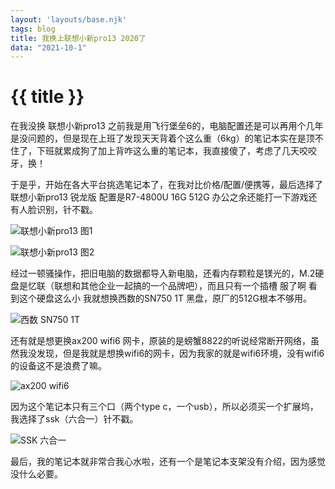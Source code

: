 ```yaml
---
layout: 'layouts/base.njk'
tags: blog
title: 我换上联想小新pro13 2020了
data: "2021-10-1"
---
```


# {{ title }}

在我没换 联想小新pro13 之前我是用飞行堡垒6的，电脑配置还是可以再用个几年是没问题的，但是现在上班了发现天天背着个这么重（6kg）的笔记本实在是顶不住了，下班就累成狗了加上背咋这么重的笔记本，我直接傻了，考虑了几天咬咬牙，换！

于是乎，开始在各大平台挑选笔记本了，在我对比价格/配置/便携等，最后选择了联想小新pro13 锐龙版 配置是R7-4800U 16G 512G 办公之余还能打一下游戏还有人脸识别，针不戳。

![联想小新pro13 图1](https://s3.jpg.cm/2021/10/09/IvxUXz.jpg)

![联想小新pro13 图2](https://s3.jpg.cm/2021/10/09/Ivxbvu.jpg)

经过一顿骚操作，把旧电脑的数据都导入新电脑，还看内存颗粒是镁光的，M.2硬盘是忆联（联想和其他企业一起搞的一个品牌吧），而且只有一个插槽 服了啊 看到这个硬盘这么小 我就想换西数的SN750 1T 黑盘，原厂的512G根本不够用。

![西数 SN750 1T](https://s3.jpg.cm/2021/10/09/IwRCxf.png)

还有就是想更换ax200 wifi6 网卡，原装的是螃蟹8822的听说经常断开网络，虽然我没发现，但是我就是想换wifi6的网卡，因为我家的就是wifi6环境，没有wifi6的设备这不是浪费了嘛。

![ax200 wifi6](https://s3.jpg.cm/2021/10/09/IwR2UH.png)

因为这个笔记本只有三个口（两个type c，一个usb），所以必须买一个扩展坞，我选择了ssk（六合一）针不戳。

![SSK 六合一](https://s3.jpg.cm/2021/10/09/IwRBnh.png)

最后，我的笔记本就非常合我心水啦，还有一个是笔记本支架没有介绍，因为感觉没什么必要。